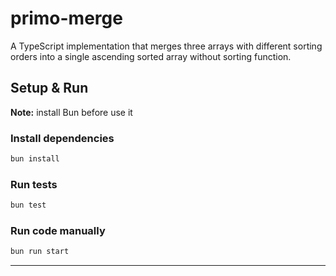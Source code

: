 # primo-merge

A TypeScript implementation that merges three arrays with different sorting orders into a single ascending sorted array without sorting function.

## Setup & Run

<b>Note:</b> install Bun before use it

### Install dependencies

```bash
bun install
```

### Run tests

```bash
bun test
```

### Run code manually

```bash
bun run start
```

---
